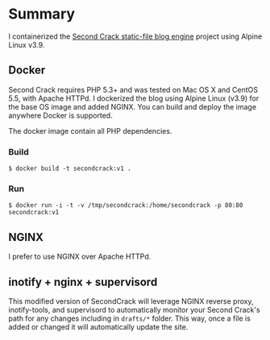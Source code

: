 # Summary
I containerized the [Second Crack static-file blog engine](https://github.com/marcoarment/secondcrack) project using Alpine Linux v3.9.

## Docker
Second Crack requires PHP 5.3+ and was tested on Mac OS X and CentOS 5.5, with Apache HTTPd. I dockerized the blog using Alpine Linux (v3.9) for the base OS image and added NGINX. You can build and deploy the image anywhere Docker is supported.

The docker image contain all PHP dependencies.

### Build
`$ docker build -t secondcrack:v1 .`

### Run
`$ docker run -i -t -v /tmp/secondcrack:/home/secondcrack -p 80:80 secondcrack:v1`

## NGINX
I prefer to use NGINX over Apache HTTPd. 

## inotify + nginx + supervisord
This modified version of SecondCrack will leverage NGINX reverse proxy, inotify-tools, and supervisord to automatically monitor your Second Crack's path for any changes including in `drafts/*` folder. This way, once a file is added or changed it will automatically update the site. 

